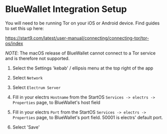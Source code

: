 # BlueWallet Integration Setup

You will need to be running Tor on your iOS or Android device. Find guides to set this up here:

https://start9.com/latest/user-manual/connecting/connecting-tor/tor-os/index

_NOTE_: The macOS release of BlueWallet cannot connect to a Tor service and is therefore not supported.

1. Select the Settings 'kebab' / ellipsis menu at the top right of the app

1. Select `Network`

1. Select `Electrum Server`

1. Fill in your electrs `Hostname` from the StartOS `Services -> electrs -> Properties` page, to BlueWallet's host field

1. Fill in your electrs `Port` from the StartOS `Services -> electrs -> Properties` page, to BlueWallet's port field. 50001 is electrs' default port.

1. Select 'Save'

